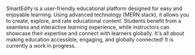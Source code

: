 SmartEdify is a user-friendly educational platform designed for easy and enjoyable learning. Using advanced technology (MERN stack), it allows you to create, explore, and rate educational content. Students benefit from a seamless and interactive learning experience, while instructors can showcase their expertise and connect with learners globally. It's all about making education accessible, engaging, and globally connected!
It is currently a work in progress.
